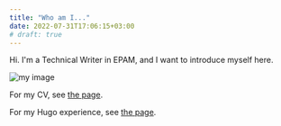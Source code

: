 ```yaml
---
title: "Who am I..."
date: 2022-07-31T17:06:15+03:00
# draft: true
---
```


Hi.
I'm a Technical Writer in EPAM, and I want to introduce myself here.

![my image](/img/flag.jpg)


For my CV, see [the page](/my-cv). 

For my Hugo experience, see [the page](/hugo-certificate).